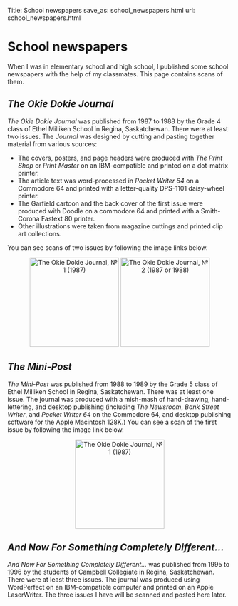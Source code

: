 Title: School newspapers
save_as: school_newspapers.html
url: school_newspapers.html

# School newspapers

When I was in elementary school and high school, I published some school
newspapers with the help of my classmates. This page contains scans of
them.

*The Okie Dokie Journal*
------------------------

*The Okie Dokie Journal* was published from 1987 to 1988 by the Grade 4
class of Ethel Milliken School in Regina, Saskatchewan. There were at
least two issues. The *Journal* was designed by cutting and pasting
together material from various sources:

-   The covers, posters, and page headers were produced with *The Print
    Shop* or *Print Master* on an IBM-compatible and printed on a
    dot-matrix printer.
-   The article text was word-processed in *Pocket Writer 64* on a
    Commodore 64 and printed with a letter-quality DPS-1101 daisy-wheel
    printer.
-   The Garfield cartoon and the back cover of the first issue were
    produced with Doodle on a commodore 64 and printed with a
    Smith-Corona Fastext 80 printer.
-   Other illustrations were taken from magazine cuttings and printed
    clip art collections.

You can see scans of two issues by following the image links below.

<div style="text-align: center">
<a href="https://files.nothingisreal.com/publications/Okie/Okie_Dokie_Journal_1.pdf"><img width="200" title="The Okie Dokie Journal, № 1 (1987)" src="images/Okie_Dokie_Journal_1_cover.png" /></a>
<a href="https://files.nothingisreal.com/publications/Okie/Okie_Dokie_Journal_2.pdf"><img width="200" title="The Okie Dokie Journal, № 2 (1987 or 1988)" src="images/Okie_Dokie_Journal_2_cover.png" /></a>
</div>

*The Mini-Post*
---------------

*The Mini-Post* was published from 1988 to 1989 by the Grade 5 class of
Ethel Milliken School in Regina, Saskatchewan. There was at least one
issue. The journal was produced with a mish-mash of hand-drawing,
hand-lettering, and desktop publishing (including *The Newsroom*, *Bank
Street Writer*, and *Pocket Writer 64* on the Commodore 64, and desktop
publishing software for the Apple Macintosh 128K.) You can see a scan of
the first issue by following the image link below.

<div style="text-align: center">
<a href="https://files.nothingisreal.com/publications/Okie/Mini-Post_1.pdf"><img width="200" title="The Okie Dokie Journal, № 1 (1987)" src="images/Mini-Post_1_cover.png" /></a>
</div>

*And Now For Something Completely Different…*
---------------------------------------------

*And Now For Something Completely Different…* was published from 1995 to
1996 by the students of Campbell Collegiate in Regina, Saskatchewan.
There were at least three issues. The journal was produced using
WordPerfect on an IBM-compatible computer and printed on an Apple
LaserWriter. The three issues I have will be scanned and posted here
later.
